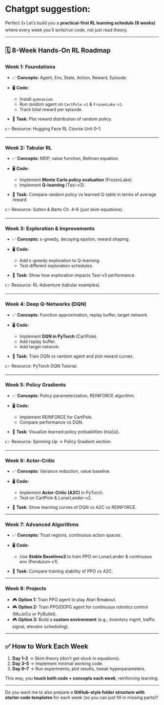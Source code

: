 # Chatgpt suggestion:

Perfect 👍 Let’s build you a **practical-first RL learning schedule (8 weeks)** where every week you’ll write/run code, not just read theory.

---

## 🗓️ 8-Week Hands-On RL Roadmap

### **Week 1: Foundations**

* ✅ **Concepts:** Agent, Env, State, Action, Reward, Episode.
* 🖥️ **Code:**

  * Install `gymnasium`.
  * Run random agent on `CartPole-v1` & `FrozenLake-v1`.
  * Track total reward per episode.
* 🔧 **Task:** Plot reward distribution of random policy.

👉 Resource: Hugging Face RL Course Unit 0–1.

---

### **Week 2: Tabular RL**

* ✅ **Concepts:** MDP, value function, Bellman equation.
* 🖥️ **Code:**

  * Implement **Monte Carlo policy evaluation** (FrozenLake).
  * Implement **Q-learning** (Taxi-v3).
* 🔧 **Task:** Compare random policy vs learned Q-table in terms of average reward.

👉 Resource: Sutton & Barto Ch. 4–6 (just skim equations).

---

### **Week 3: Exploration & Improvements**

* ✅ **Concepts:** ε-greedy, decaying epsilon, reward shaping.
* 🖥️ **Code:**

  * Add ε-greedy exploration to Q-learning.
  * Test different exploration schedules.
* 🔧 **Task:** Show how exploration impacts Taxi-v3 performance.

👉 Resource: RL-Adventure (tabular examples).

---

### **Week 4: Deep Q-Networks (DQN)**

* ✅ **Concepts:** Function approximation, replay buffer, target network.
* 🖥️ **Code:**

  * Implement **DQN in PyTorch** (CartPole).
  * Add replay buffer.
  * Add target network.
* 🔧 **Task:** Train DQN vs random agent and plot reward curves.

👉 Resource: PyTorch DQN Tutorial.

---

### **Week 5: Policy Gradients**

* ✅ **Concepts:** Policy parameterization, REINFORCE algorithm.
* 🖥️ **Code:**

  * Implement REINFORCE for CartPole.
  * Compare performance vs DQN.
* 🔧 **Task:** Visualize learned policy probabilities (π(a|s)).

👉 Resource: Spinning Up → Policy Gradient section.

---

### **Week 6: Actor-Critic**

* ✅ **Concepts:** Variance reduction, value baseline.
* 🖥️ **Code:**

  * Implement **Actor-Critic (A2C)** in PyTorch.
  * Test on CartPole & LunarLander-v2.
* 🔧 **Task:** Show learning curves of DQN vs A2C vs REINFORCE.

---

### **Week 7: Advanced Algorithms**

* ✅ **Concepts:** Trust regions, continuous action spaces.
* 🖥️ **Code:**

  * Use **Stable Baselines3** to train PPO on LunarLander & continuous env (Pendulum-v1).
* 🔧 **Task:** Compare training stability of PPO vs A2C.

---

### **Week 8: Projects**

* 🎮 **Option 1:** Train PPO agent to play Atari Breakout.
* 🎮 **Option 2:** Train PPO/DDPG agent for continuous robotics control (MuJoCo or PyBullet).
* 🎮 **Option 3:** Build a **custom environment** (e.g., inventory mgmt, traffic signal, elevator scheduling).

---

## ✅ How to Work Each Week

1. **Day 1–2** → Skim theory (don’t get stuck in equations).
2. **Day 3–5** → Implement minimal working code.
3. **Day 6–7** → Run experiments, plot results, tweak hyperparameters.

This way, you **touch both code + concepts each week**, reinforcing learning.

---

Do you want me to also prepare a **GitHub-style folder structure with starter code templates** for each week (so you can just fill in missing parts)?
